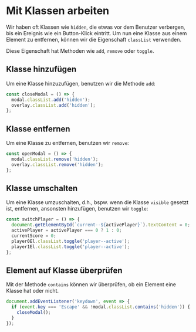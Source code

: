 # Mit Klassen arbeiten

<show-structure depth="2" />

Wir haben oft Klassen wie `hidden`, die etwas vor dem Benutzer verbergen, bis ein Ereignis wie ein Button-Klick eintritt. Um nun eine Klasse aus einem
Element zu entfernen, können wir die Eigenschaft `classList` verwenden.

Diese Eigenschaft hat Methoden wie `add`, `remove` oder `toggle`.

## Klasse hinzufügen

Um eine Klasse hinzuzufügen, benutzen wir die Methode `add`:

````Javascript
const closeModal = () => {
  modal.classList.add('hidden');
  overlay.classList.add('hidden');
};
````

## Klasse entfernen

Um eine Klasse zu entfernen, benutzen wir `remove`:

````Javascript
const openModal = () => {
  modal.classList.remove('hidden');
  overlay.classList.remove('hidden');
};
````

## Klasse umschalten

Um eine Klasse umzuschalten, d.h., bspw. wenn die Klasse `visible` gesetzt ist, entfernen, ansonsten hinzufügen, benutzen wir `toggle`:

````Javascript
const switchPlayer = () => {
  document.getElementById(`current--${activePlayer}`).textContent = 0;
  activePlayer = activePlayer === 0 ? 1 : 0;
  currentScore = 0;
  player0El.classList.toggle('player--active');
  player1El.classList.toggle('player--active');
};
````

## Element auf Klasse überprüfen

Mit der Methode `contains` können wir überprüfen, ob ein Element eine Klasse hat oder nicht.

````Javascript
document.addEventListener('keydown', event => {
  if (event.key === 'Escape' && !modal.classList.contains('hidden')) {
    closeModal();
  }
});
````